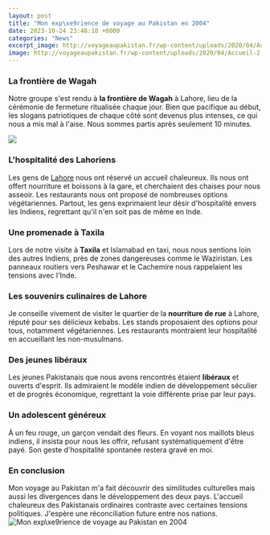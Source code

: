 ```yaml
---
layout: post
title: "Mon exp\xe9rience de voyage au Pakistan en 2004"
date: 2023-10-24 23:48:10 +0000
categories: "News"
excerpt_image: http://voyageaupakistan.fr/wp-content/uploads/2020/04/Accueil-2.jpg
image: http://voyageaupakistan.fr/wp-content/uploads/2020/04/Accueil-2.jpg
---
```


### La frontière de Wagah 
Notre groupe s'est rendu à **la frontière de Wagah** à Lahore, lieu de la cérémonie de fermeture ritualisée chaque jour. Bien que pacifique au début, les slogans patriotiques de chaque côté sont devenus plus intenses, ce qui nous a mis mal à l'aise. Nous sommes partis après seulement 10 minutes. 

![](http://voyageaupakistan.fr/wp-content/uploads/2020/04/Accueil.jpg)
### L'hospitalité des Lahoriens
Les gens de [Lahore](https://notiziedioggi.github.io/2024-01-09-viaggio-in-el-salvador/) nous ont réservé un accueil chaleureux. Ils nous ont offert nourriture et boissons à la gare, et cherchaient des chaises pour nous asseoir. Les restaurants nous ont proposé de nombreuses options végétariennes. Partout, les gens exprimaient leur désir d'hospitalité envers les Indiens, regrettant qu'il n'en soit pas de même en Inde.
### Une promenade à Taxila 
Lors de notre visite à **Taxila** et Islamabad en taxi, nous nous sentions loin des autres Indiens, près de zones dangereuses comme le Waziristan. Les panneaux routiers vers Peshawar et le Cachemire nous rappelaient les tensions avec l'Inde. 
### Les souvenirs culinaires de Lahore 
Je conseille vivement de visiter le quartier de la **nourriture de rue** à Lahore, réputé pour ses délicieux kebabs. Les stands proposaient des options pour tous, notamment végétariennes. Les restaurants montraient leur hospitalité en accueillant les non-musulmans.
### Des jeunes libéraux 
Les jeunes Pakistanais que nous avons rencontrés étaient **libéraux** et ouverts d'esprit. Ils admiraient le modèle indien de développement séculier et de progrès économique, regrettant la voie différente prise par leur pays.
### Un adolescent généreux
À un feu rouge, un garçon vendait des fleurs. En voyant nos maillots bleus indiens, il insista pour nous les offrir, refusant systématiquement d'être payé. Son geste d'hospitalité spontanée restera gravé en moi.
### En conclusion
Mon voyage au Pakistan m'a fait découvrir des similitudes culturelles mais aussi les divergences dans le développement des deux pays. L'accueil chaleureux des Pakistanais ordinaires contraste avec certaines tensions politiques. J'espère une réconciliation future entre nos nations.
![Mon exp\xe9rience de voyage au Pakistan en 2004](http://voyageaupakistan.fr/wp-content/uploads/2020/04/Accueil-2.jpg)